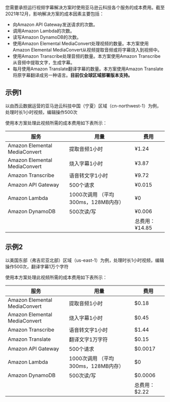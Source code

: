 您需要承担运行视频字幕解决方案时使用亚马逊云科技各个服务的成本费用。截至2021年12月，影响解决方案的成本因素主要包括：

- 向Amazon API Gateway发送请求的次数。
- 调用Amazon Lambda的次数。
- 读写Amazon DynamoDB的次数。
- 使用Amazon Elemental MediaConvert处理视频的数量。本方案使用Amazon Elemental MediaConvert从视频提取音频或将字幕烧入到视频中。
- 使用Amazon Transcribe处理音频的数量。本方案使用Amazon Transcribe从音频中提取文字，生成字幕。
- 每月使用Amazon Translate翻译字幕的数量。本方案使用Amazon Translate将原字幕翻译成另一种语言。**目前仅全球区域部署版本支持。**

## 示例1

以由西云数据运营的亚马逊云科技中国（宁夏）区域（cn-northwest-1）为例，处理时长1小时视频，编辑操作500次

使用本方案处理此视频所需的成本费用如下表所示：

| 服务 | 用量 | 费用 |
|---|---|---|
| Amazon Elemental MediaConvert | 提取音频1小时 | ¥1.24 |
| Amazon Elemental MediaConvert | 烧入字幕1小时 | ¥3.87 |
| Amazon Transcribe | 语音转文字1小时 | ¥9.72 |
| Amazon API Gateway | 500个请求 | ¥0.015 |
| Amazon Lambda | 1000次调用 （平均300ms，128MB内存） | ¥0 |
| Amazon DynamoDB | 500次读/写 | ¥0.006 |
|  |  | 总费用：¥14.85 |

## 示例2

以美国东部（弗吉尼亚北部）区域（us-east-1）为例，处理时长1小时视频，编辑操作500次，翻译字幕1万个字符

使用本方案处理此视频所需的成本费用如下表所示：

| 服务 | 用量 | 费用 |
|---|---|---|
| Amazon Elemental MediaConvert | 提取音频1小时 | $0.18     |
| Amazon Elemental MediaConvert | 烧入字幕1小时 | $0.45     |
| Amazon Transcribe | 语音转文字1小时 | $1.44 |
| Amazon Translate | 翻译文字1万字符 | $0.15 |
| Amazon API Gateway | 500个请求 | $0.0017 |
| Amazon Lambda | 1000次调用 （平均300ms，128MB内存） | $0 |
| Amazon DynamoDB | 500次读/写 | $0.0006 |
|  |  | 总费用：$2.22 |
